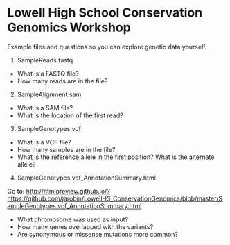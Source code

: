 # Lowell High School Conservation Genomics Workshop
Example files and questions so you can explore genetic data yourself.


1. SampleReads.fastq

  - What is a FASTQ file?
  - How many reads are in the file?


2. SampleAlignment.sam

  - What is a SAM file?
  - What is the location of the first read?


3. SampleGenotypes.vcf

  - What is a VCF file?
  - How many samples are in the file?
  - What is the reference allele in the first position? What is the alternate allele?


4. SampleGenotypes.vcf_AnnotationSummary.html

 Go to: http://htmlpreview.github.io/?https://github.com/jarobin/LowellHS_ConservationGenomics/blob/master/SampleGenotypes.vcf_AnnotationSummary.html 

  - What chromosome was used as input?
  - How many genes overlapped with the variants?
  - Are synonymous or missense mutations more common?
